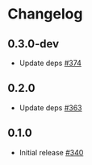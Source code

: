 # Changelog

## 0.3.0-dev
* Update deps [#374](https://github.com/jellyfish-dev/membrane_rtc_engine/pull/374)

## 0.2.0
* Update deps [#363](https://github.com/jellyfish-dev/membrane_rtc_engine/pull/363)

## 0.1.0
* Initial release [#340](https://github.com/jellyfish-dev/membrane_rtc_engine/pull/340)
